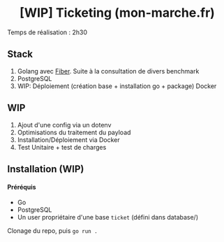 <div align="center">

# [WIP] Ticketing (mon-marche.fr)
</div>

Temps de réalisation : 2h30

## Stack

1. Golang avec [Fiber](https://gofiber.io/). Suite à la consultation de divers benchmark
1. PostgreSQL
1. WIP: Déploiement (création base + installation go + package) Docker

## WIP

1. Ajout d'une config via un dotenv
1. Optimisations du traitement du payload
1. Installation/Déploiement via Docker
1. Test Unitaire + test de charges

## Installation (WIP)

#### Préréquis
* Go
* PostgreSQL
* Un user propriétaire d'une base `ticket` (défini dans database/)

Clonage du repo, puis `go run .`
